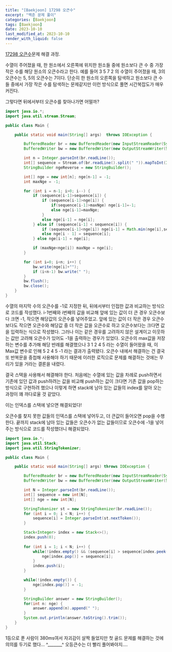 ```yaml
---
title: "[Baekjoon] 17298 오큰수"
excerpt: "백준 문제 풀이"
categories: [Baekjoon]
tags: [Baekjoon]
date: 2023-10-10
last_modified_at: 2023-10-10
render_with_liquid: false
---
```


[17298 오큰수](https://www.acmicpc.net/problem/17298)문제 해결 과정.

수열이 주어졌을 때, 한 원소에서 오른쪽에 위치한 원소들 중에 원소보다 큰 수 중 가장 작은 수를 해당 원소의 오큰수라고 한다. 예를 들어 3 5 7 2 의 수열이 주어졌을 때, 3의 오큰수는 5, 5의 오큰수는 7이다. 
단순히 한 원소의 오른쪽을 탐색하고 원소보다 큰 수들 중에서 가장 작은 수를 탐색하는 문제같지만 이런 방식으로 풀면 시간복잡도가 매우 커진다. 

그렇다면 뒤에서부터 오큰수를 찾아나가면 어떨까?

```java
import java.io.*;
import java.util.stream.Stream;

public class Main {

    public static void main(String[] args)  throws IOException {

        BufferedReader br = new BufferedReader(new InputStreamReader(System.in));
        BufferedWriter bw = new BufferedWriter(new OutputStreamWriter(System.out));

        int n = Integer.parseInt(br.readLine());
        int[] sequence = Stream.of(br.readLine().split(" ")).mapToInt(Integer::parseInt).toArray();
        StringBuilder ngeReverse = new StringBuilder();

        int[] nge = new int[n]; nge[n-1] = -1;
        int maxNge = -1;

        for (int i = n-1; i>0; i--) {
            if (sequence[i-1]>sequence[i]) {
                if (sequence[i-1]>nge[i]) {
                    if(sequence[i-1]>maxNge) nge[i-1]=-1;
                    else nge[i-1]=maxNge;
                }
                else nge[i-1] = nge[i];
            } else if (sequence[i-1] < sequence[i]) {
                if (sequence[i-1]<nge[i]) nge[i-1] = Math.min(nge[i],sequence[i]);
                else nge[i - 1] = sequence[i];
            } else nge[i-1] = nge[i];

            if (maxNge<nge[i]) maxNge = nge[i];
        }

        for (int i=0; i<n; i++) {
            bw.write(nge[i]+"");
            if (i<n-1) bw.write(" ");
        }
        bw.flush();
        bw.close();
    }
}
```

수열의 마지막 수의 오큰수를 -1로 지정한 뒤, 뒤에서부터 인접한 값과 비교하는 방식으로 코드를 작성했다. i-1번째와 i번째의 값을 비교해 앞에 있는 값이 더 큰 경우 오큰수보다 크면 -1, 작으면 해당값의 오큰수를 넣어주었고.
앞에 있는 값이 더 작은 경우 오큰수보다도 작으면 오큰수와 해당값 중 더 작은 값을 오큰수로 하고 오큰수보다는 크다면 값을 입력하는 식으로 작성했다. 그러나 이는 같은 경우를 고려하지 않은 설계이고 이웃하는 값만 고려해 오큰수가 있어도 -1을 출력하는 경우가 있었다.
오큰수의 max값을 저장하는 변수를 추가해 해당 반례를 해결했으나  3 1 2 4 5 라는 수열이 들어왔을 때, 이 Max값 변수로 인해 5 2 4 5 -1 라는 결과가 출력됐다. 
오큰수 내에서 해결하는 건 결국 또 반복문을 중첩해 사용해야 하기 때문에 이러한 로직으로 문제를 해결하는 것에는 무리가 있을 거라는 결론을 내렸다.

결국 스택을 사용해서 해결해야 한다. 
처음에는 수열에 있는 값을 차례로 push하면서 기존에 있던 값과 push하려는 값을 비교해 push하는 값이 크다면 기존 값을 pop하는 방식으로 구현하려 했으나 이렇게 하면 stack에 남아 있는 값들의 index를 알아 오는 과정이 꽤 까다로울 것 같았다.

이는 인덱스를 스택에 넣으면 해결되었다!

오큰수를 찾지 못한 값들의 인덱스를 스택에 넣어두고, 더 큰값이 들어오면 pop을 수행한다. 끝까지 stack에 남아 있는 값들은 오큰수가 없는 값들이므로 오큰수에 -1을 넣어주는 방식으로 코드를 작성했더니 해결되었다.

```java
import java.io.*;
import java.util.Stack;
import java.util.StringTokenizer;

public class Main {

    public static void main(String[] args) throws IOException {

        BufferedReader br = new BufferedReader(new InputStreamReader(System.in));
        BufferedWriter bw = new BufferedWriter(new OutputStreamWriter(System.out));

        int N = Integer.parseInt(br.readLine());
        int[] sequence = new int[N];
        int[] nge = new int[N];

        StringTokenizer st = new StringTokenizer(br.readLine());
        for (int i = 0; i < N; i++) {
            sequence[i] = Integer.parseInt(st.nextToken());
        }

        Stack<Integer> index = new Stack<>();
        index.push(0);
        
        for (int i = 1; i < N; i++) {
            while(!index.empty() && (sequence[i] > sequence[index.peek()])) {
                nge[index.pop()] = sequence[i];
            }
            index.push(i);
        }

        while(!index.empty()) {
            nge[index.pop()] = -1;
        }

        StringBuilder answer = new StringBuilder();
        for(int n: nge) {
            answer.append(n).append(" ");
        }
        System.out.println(answer.toString().trim());
    }
}
```

1등으로 푼 사람이 380ms여서 자괴감이 살짝 들었지만 첫 골드 문제를 해결하는 것에 의의를 두기로 했다... ^_______^
오등큰수는 더 빨리 풀어봐야지....